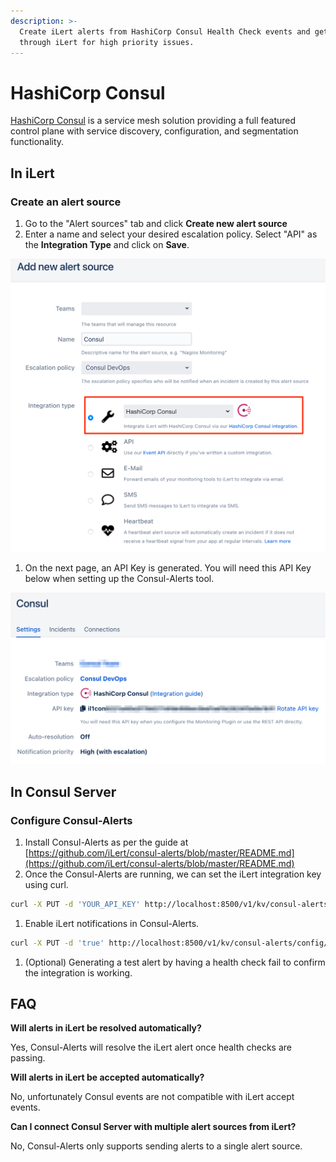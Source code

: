 ```yaml
---
description: >-
  Create iLert alerts from HashiCorp Consul Health Check events and get alerted
  through iLert for high priority issues.
---
```


# HashiCorp Consul

[HashiCorp Consul](https://www.consul.io) is a service mesh solution providing a full featured control plane with service discovery, configuration, and segmentation functionality.

## In iLert <a href="#in-ilert" id="in-ilert"></a>

### Create an alert source <a href="#create-alert-source" id="create-alert-source"></a>

1. Go to the "Alert sources" tab and click **Create new alert source**
2. Enter a name and select your desired escalation policy. Select "API" as the **Integration Type** and click on **Save**.

![](<../.gitbook/assets/ilert (28).png>)

1. On the next page, an API Key is generated. You will need this API Key below when setting up the Consul-Alerts tool.

![](<../.gitbook/assets/ilert (29).png>)

## In Consul Server <a href="#in-topdesk" id="in-topdesk"></a>

### Configure Consul-Alerts

1. Install Consul-Alerts as per the guide at [https://github.com/iLert/consul-alerts/blob/master/README.md](https://github.com/iLert/consul-alerts/blob/master/README.md)
2. Once the Consul-Alerts are running, we can set the iLert integration key using curl.

```bash
curl -X PUT -d 'YOUR_API_KEY' http://localhost:8500/v1/kv/consul-alerts/config/notifiers/ilert/api-key
```

1. Enable iLert notifications in Consul-Alerts.

```bash
curl -X PUT -d 'true' http://localhost:8500/v1/kv/consul-alerts/config/notifiers/ilert/enabled
```

1. (Optional) Generating a test alert by having a health check fail to confirm the integration is working.

## FAQ <a href="#faq" id="faq"></a>

**Will alerts in iLert be resolved automatically?**

Yes, Consul-Alerts will resolve the iLert alert once health checks are passing.

**Will alerts in iLert be accepted automatically?**

No, unfortunately Consul events are not compatible with iLert accept events.

**Can I connect Consul Server with multiple alert sources from iLert?**

No, Consul-Alerts only supports sending alerts to a single alert source.
